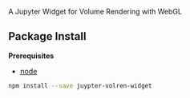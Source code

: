 A Jupyter Widget for Volume Rendering with WebGL

Package Install
---------------

**Prerequisites**
- [node](http://nodejs.org/)

```bash
npm install --save juypter-volren-widget
```
